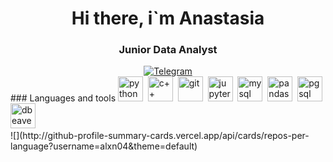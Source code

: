 <div id="header" align="center">
  <h1> Hi there, i`m Anastasia </h1>
  <h3> Junior Data Analyst </h3>
</div>

<div id="refs" align ="center">
  <a href="https://t.me/alxn004">
    <img src="https://img.shields.io/badge/Telegram-blue?style=for-the-badge&logo=telegram&logoColor=white" alt ="Telegram"/>
  </a>
</div>
<div id="skills align="center">
  ### Languages and tools
  <img src="https://cdn.jsdelivr.net/gh/devicons/devicon@latest/icons/python/python-original.svg" 
  title="python" width ="40" height="40"/>&nbsp;
  <img src="https://cdn.jsdelivr.net/gh/devicons/devicon@latest/icons/cplusplus/cplusplus-original.svg" title="c++" width ="40" height="40"/>&nbsp;
  <img src="https://cdn.jsdelivr.net/gh/devicons/devicon@latest/icons/git/git-original-wordmark.svg" 
    title="git" width ="40" height="40"/>&nbsp;
  <img src="https://cdn.jsdelivr.net/gh/devicons/devicon@latest/icons/jupyter/jupyter-original-wordmark.svg" title="jupyter" width ="40" height="40"/>&nbsp;
  <img src="https://cdn.jsdelivr.net/gh/devicons/devicon@latest/icons/mysql/mysql-original-wordmark.svg" title="mysql" width ="40" height="40"/>&nbsp;
  <img src="https://cdn.jsdelivr.net/gh/devicons/devicon@latest/icons/pandas/pandas-original-wordmark.svg" title="pandas" width ="40" height="40"/>&nbsp;
  <img src="https://cdn.jsdelivr.net/gh/devicons/devicon@latest/icons/postgresql/postgresql-original.svg" title="pgsql" width ="40" height="40"/>&nbsp;
  <img src="https://cdn.jsdelivr.net/gh/devicons/devicon@latest/icons/dbeaver/dbeaver-original.svg"
    title="dbeaver" width ="40" height="40"/>&nbsp;
</div>
![](http://github-profile-summary-cards.vercel.app/api/cards/repos-per-language?username=alxn04&theme=default)
